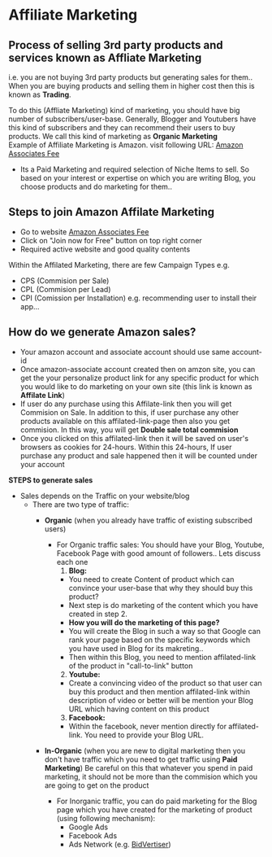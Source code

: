 # Affiliate Marketing  

## Process of selling 3rd party products and services known as Affliate Marketing  
i.e. you are not buying 3rd party products but generating sales for them.. 
When you are buying products and selling them in higher cost then this is known as **Trading**.  

To do this (Affliate Marketing) kind of marketing, you should have big number of subscribers/user-base. Generally, Blogger and Youtubers have this kind of subscribers and they can recommend their users to buy products. We call this kind of marketing as **Organic Marketing**  
Example of Affiliate Marketing is Amazon. visit following URL: [Amazon Associates Fee](https://affiliate-program.amazon.in/help/operating/schedule)
- Its a Paid Marketing and required selection of Niche Items to sell. So based on your interest or expertise on which you are writing Blog, you choose products and do marketing for them..   

## Steps to join Amazon Affilate Marketing  
  - Go to website [Amazon Associates Fee](https://affiliate-program.amazon.in/help/operating/schedule)  
  - Click on "Join now for Free" button on top right corner  
  - Required active website and good quality contents  
  
  Within the Affilated Marketing, there are few Campaign Types e.g.  
  - CPS (Commision per Sale)  
  - CPL (Commision per Lead)  
  - CPI (Comission per Installation)  e.g. recommending user to install their app...  

## How do we generate Amazon sales?  
  - Your amazon account and associate account should use same account-id  
  - Once amazon-associate account created then on amzon site, you can get the your personalize product link for any specific product for which you would like to do marketing on your own site  (this link is known as **Affilate Link**)  
  - If user do any purchase using this Affilate-link then you will get Commision on Sale. In addition to this, if user purchase any other products available on this affilated-link-page then also you get commision. In this way, you will get **Double sale total commision**    
  - Once you clicked on this affilated-link then it will be saved on user's browsers as cookies for 24-hours. Within this 24-hours, If user purchase any product and sale happened then it will be counted under your account  
  
  **STEPS to generate sales**  
  - Sales depends on the Traffic on your website/blog
    - There are two type of traffic:
      - **Organic** (when you already have traffic of existing subscribed users)  
        - For Organic traffic sales: You should have your Blog, Youtube, Facebook Page with good amount of followers.. Lets discuss each one           
          1. **Blog:**
            - You need to create Content of product which can convince your user-base that why they should buy this product?  
            - Next step is do marketing of the content which you have created in step 2. 
            - **How you will do the marketing of this page?**  
            - You will create the Blog in such a way so that Google can rank your page based on the specific keywords which you have used in Blog for its makreting..  
            - Then within this Blog, you need to mention affilated-link of the product in "call-to-link" button   
          2. **Youtube:**  
            - Create a convincing video of the product so that user can buy this product and then mention affilated-link within description of video or better will be mention your Blog URL which having content on this product  
          3. **Facebook:**
            - Within the facebook, never mention directly for affilated-link. You need to provide your Blog URL.
          
      - **In-Organic** (when you are new to digital marketing then you don't have traffic which you need to get traffic using **Paid Marketing**) Be careful on this that whatever you spend in paid marketing, it should not be more than the commision which you are going to get on the product  
      
        - For Inorganic traffic, you can do paid marketing for the Blog page which you have created for the marketing of product (using following mechanism):  
          - Google Ads  
          - Facebook Ads  
          - Ads Network (e.g. [BidVertiser](https://www.bidvertiser.com/)) 
      
      
      
      
